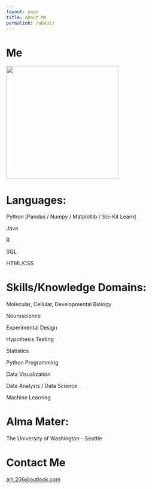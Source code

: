 ```yaml
---
layout: page
title: About Me
permalink: /about/
---
```

# Me

<img src="https://github.com/ajh1143/KNN_ModelSelector/blob/master/images/2018.JPG" class="inline" width = 300px/><br>
# Languages:

Python [Pandas / Numpy / Matplotlib / Sci-Kit Learn]

Java

R

SQL

HTML/CSS

# Skills/Knowledge Domains:

Molecular, Cellular, Developmental Biology

Neuroscience

Experimental Design

Hypothesis Testing

Statistics

Python Programming

Data Visualization

Data Analysis / Data Science

Machine Learning 

# Alma Mater:

The University of Washington - Seattle

# Contact Me

[ajh.206@outlook.com](mailto:email@domain.com)
